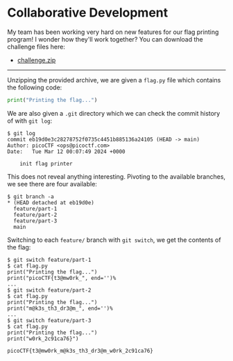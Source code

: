 # Collaborative Development

My team has been working very hard on new features for our flag printing program! I wonder how they'll work together? You can download the challenge files here:

- [challenge.zip](https://artifacts.picoctf.net/c_titan/176/challenge.zip)

-----

Unzipping the provided archive, we are given a `flag.py` file which contains the following code:

```python
print("Printing the flag...")
```

We are also given a `.git` directory which we can check the commit history of with `git log`:

```
$ git log
commit eb19d0e3c28278752f0735c4451b885136a24105 (HEAD -> main)
Author: picoCTF <ops@picoctf.com>
Date:   Tue Mar 12 00:07:49 2024 +0000

    init flag printer
```

This does not reveal anything interesting. Pivoting to the available branches, we see there are four available:

```
$ git branch -a
* (HEAD detached at eb19d0e)
  feature/part-1
  feature/part-2
  feature/part-3
  main
```

Switching to each `feature/` branch with `git switch`, we get the contents of the flag:

```
$ git switch feature/part-1
$ cat flag.py
print("Printing the flag...")
print("picoCTF{t3@mw0rk_", end='')%   
...
$ git switch feature/part-2
$ cat flag.py
print("Printing the flag...")
print("m@k3s_th3_dr3@m_", end='')%  
...
$ git switch feature/part-3
$ cat flag.py
print("Printing the flag...")
print("w0rk_2c91ca76}")
```


```
picoCTF{t3@mw0rk_m@k3s_th3_dr3@m_w0rk_2c91ca76}
```